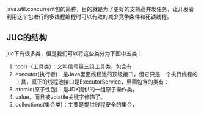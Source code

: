 java.util.concurrent包的简称，目的就是为了更好的支持高并发任务，让开发者利用这个包进行的多线程编程时可以有效的减少竞争条件和死锁线程。

## JUC的结构
juc下有很多类，但是我们可以将这些类分为下图中五类：
1. tools（工具类）：又叫信号量三组工具类，包含有
2. executor(执行者)：是Java里面线程池的顶级接口，但它只是一个执行线程的工具，真正的线程池接口是ExecutorService，里面包含的类有：
3. atomic(原子性包)：是JDK提供的一组原子操作类，
4. value，而且被volatile关键字修饰了。
5. collections(集合类)：主要是提供线程安全的集合，



